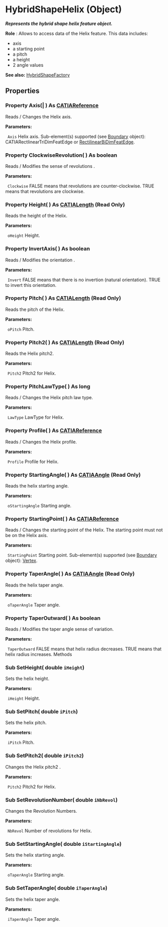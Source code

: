 # HybridShapeHelix (Object)

**_Represents the hybrid shape helix feature object._**

**Role** : Allows to access data of the Helix feature. This data includes:

  * axis
  * a starting point
  * a pitch
  * a height
  * 2 angle values

**See also:**      [HybridShapeFactory](../GSMInterfaces/interface_HybridShapeFactory_68680.md)

## Properties

### Property **Axis**(| ) As [CATIAReference](../InfInterfaces/interface_Reference_17481.md)

   Reads / Changes the Helix axis.

**Parameters:**

` Axis`      Helix axis.
Sub-element(s) supported (see
[Boundary](../MecModInterfaces/interface_Boundary_14542.md) object): CATIARectlinearTriDimFeatEdge or [RectilinearBiDimFeatEdge](../MecModInterfaces/interface_RectilinearBiDimFeatEdge_114366.md).  
### Property **ClockwiseRevolution**( ) As boolean

   Reads / Modifies the sense of revolutions .

**Parameters:**

` Clockwise`      FALSE means that revolutions are counter-clockwise. TRUE means that revolutions are clockwise.

### Property **Height**( ) As [CATIALength](../KnowledgeInterfaces/interface_Length_8108.md) (Read Only)

   Reads the height of the Helix.

**Parameters:**

` oHeight`      Height.

### Property **InvertAxis**( ) As boolean

   Reads / Modifies the orientation .

**Parameters:**

` Invert`      FALSE means that there is no invertion (natural orientation). TRUE to invert this orientation.

### Property **Pitch**( ) As [CATIALength](../KnowledgeInterfaces/interface_Length_8108.md) (Read Only)

   Reads the pitch of the Helix.

**Parameters:**

` oPitch`      Pitch.

### Property **Pitch2**( ) As [CATIALength](../KnowledgeInterfaces/interface_Length_8108.md) (Read Only)

   Reads the Helix pitch2.

**Parameters:**

` Pitch2`      Pitch2 for Helix.

### Property **PitchLawType**( ) As long

   Reads / Changes the Helix pitch law type.

**Parameters:**

` LawType`      LawType for Helix.

### Property **Profile**( ) As [CATIAReference](../InfInterfaces/interface_Reference_17481.md)

   Reads / Changes the Helix profile.

**Parameters:**

` Profile`      Profile for Helix.

### Property **StartingAngle**( ) As [CATIAAngle](../KnowledgeInterfaces/interface_Angle_5497.md) (Read Only)

   Reads the helix starting angle.

**Parameters:**

` oStartingAngle`      Starting angle.

### Property **StartingPoint**( ) As [CATIAReference](../InfInterfaces/interface_Reference_17481.md)

   Reads / Changes the starting point of the Helix. The starting point must not be on the Helix axis.

**Parameters:**

` StartingPoint`      Starting point.
Sub-element(s) supported (see
[Boundary](../MecModInterfaces/interface_Boundary_14542.md) object): [Vertex](../MecModInterfaces/interface_Vertex_8466.md).  
### Property **TaperAngle**( ) As [CATIAAngle](../KnowledgeInterfaces/interface_Angle_5497.md) (Read Only)

   Reads the helix taper angle.

**Parameters:**

` oTaperAngle`      Taper angle.

### Property **TaperOutward**( ) As boolean

   Reads / Modifies the taper angle sense of variation.

**Parameters:**

` TaperOutward`      FALSE means that helix radius decreases. TRUE means that helix radius increases.
Methods

### Sub **SetHeight**( double  `iHeight`)

   Sets the helix height.

**Parameters:**

` iHeight`      Height.

### Sub **SetPitch**( double  `iPitch`)

   Sets the helix pitch.

**Parameters:**

` iPitch`      Pitch.

### Sub **SetPitch2**( double  `iPitch2`)

   Changes the Helix pitch2 .

**Parameters:**

` Pitch2`      Pitch2 for Helix.

### Sub **SetRevolutionNumber**( double  `iNbRevol`)

   Changes the Revolution Numbers.

**Parameters:**

` NbRevol`      Number of revolutions for Helix.

### Sub **SetStartingAngle**( double  `iStartingAngle`)

   Sets the helix starting angle.

**Parameters:**

` oTaperAngle`      Starting angle.

### Sub **SetTaperAngle**( double  `iTaperAngle`)

   Sets the helix taper angle.

**Parameters:**

` iTaperAngle`      Taper angle.